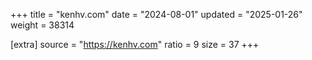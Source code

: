 +++
title = "kenhv.com"
date = "2024-08-01"
updated = "2025-01-26"
weight = 38314

[extra]
source = "https://kenhv.com"
ratio = 9
size = 37
+++
